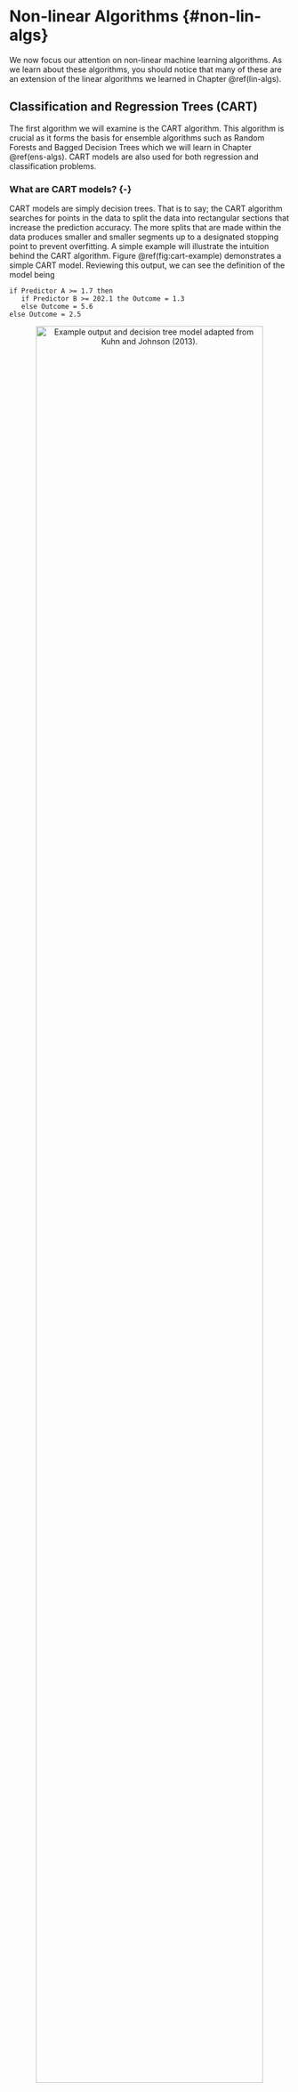 # Non-linear Algorithms {#non-lin-algs}

We now focus our attention on non-linear machine learning algorithms. As we learn about these algorithms, you should notice that many of these are an extension of the linear algorithms we learned in Chapter \@ref(lin-algs).  

## Classification and Regression Trees (CART)

The first algorithm we will examine is the CART algorithm. This algorithm is crucial as it forms the basis for ensemble algorithms such as Random Forests and Bagged Decision Trees which we will learn in Chapter \@ref(ens-algs). CART models are also used for both regression and classification problems. 

### What are CART models? {-}

CART models are simply decision trees. That is to say; the CART algorithm searches for points in the data to split the data into rectangular sections that increase the prediction accuracy. The more splits that are made within the data produces smaller and smaller segments up to a designated stopping point to prevent overfitting. A simple example will illustrate the intuition behind the CART algorithm.  Figure \@ref(fig:cart-example) demonstrates a simple CART model. Reviewing this output, we can see the definition of the model being

```
if Predictor A >= 1.7 then
   if Predictor B >= 202.1 the Outcome = 1.3
   else Outcome = 5.6
else Outcome = 2.5
```

<div class="figure" style="text-align: center">
<img src="img/cart-example.png" alt="Example output and decision tree model adapted from Kuhn and Johnson (2013)." width="90%" />
<p class="caption">(\#fig:cart-example)Example output and decision tree model adapted from Kuhn and Johnson (2013).</p>
</div>

Using the above decision algorithm, we can make future predictions based on the split values of Predictor A and B. 

### How does a CART model learn from data? {-}

#### Regression Trees {-}

For regression trees, CART models search through all the data points for each predictor to determine the optimal split point that partitions the data into two groups and the sum of squared errors (SSE) is the lowest possible value for that split. In the previous example, that value was 1.7 for Predictor A. From that first split; the method is repeated within each new region until the model reaches a designated stopping point, for instance, $n < 20$ data points in any new region. 


\[
SSE\ =\ \sum_{i\in S_1}^{ }\left(y_i-\overline{y_1}\right)^2\ +\ \sum_{i\in S_2}^{ }\left(y_i-\overline{y_2}\right)^2
\]


#### Classification Trees {-}

A frequently used measure for classification trees is the GINI index and is computed by

\[
G\ =\ \sum_{k=1}^Kp_k\times\left(1-p_k\right)
\]

where $p_k$ is the classification probability of the $k$th class. The optimal split point search process is similar to the regression method, except now the algorithm searches for the best split point based on the lowest Gini index indicating the purest node for that split. In this case, purity refers to a node having more of one particular class than another. 

#### Two-class Example {-}
To illustrate how to compute the Gini index, we will walk through a simple two-class example. The first step is to sort the sample based on the predictor values and then find the midpoint of the optimal split point. This split would create a contingency table like the one below. For this table, $n_{11}$ is the proportion of sample observations that are in group 1(samples that are greater than the split value) class 1. The same logic follows for the other three split values. The bold-faced values are the sub-totals of the split groups and the classifications. 


                        Class1                      Class2
--------------  -----------------------  -----------------------  ---------------------------
$>$ split          $n_{11}$               $n_{12}$                 $\mathbf{n_{>split}}$ 
$\leq$ split       $n_{21}$               $n_{22}$                 $\mathbf{n_{\leq split}}$
                 $\mathbf{n_{class1}}$    $\mathbf{n_{class2}}$    $\mathbf{n}$
---------------------------------------------------------------------------------------------

Before the split, the initial Gini index is 

\[G = 2\left(\frac{n_{class1}}{n}\right)\left(\frac{n_{class2}}{n}\right)\]. 

After the split, the Gini index changes to

\[
\begin{align}
G &=\ 2\left[\left(\frac{n_{11}}{n_{>split}}\right)\left(\frac{n_{12}}{n_{>split}}\right)\left(\frac{n_{>split}}{n}\right)\ +\ \left(\frac{n_{21}}{n_{\leq split}}\right)\left(\frac{n_{22}}{n_{\leq split}}\right)\left(\frac{n_{\leq split}}{n}\right)\right]\\
&=\ 2\left[\left(\frac{n_{11}}{n}\right)\left(\frac{n_{12}}{n_{>split}}\right)\ +\ \left(\frac{n_{21}}{n}\right)\left(\frac{n_{22}}{n_{\leq split}}\right)\right]
\end{align}
\]

We can see from the above equation that the Gini index now depends upon the proportion of samples of each class within a region that is weighted by the proportion of sample points in each split group. We compare the new Gini index value to the previous value of the Gini index.  If the new value is smaller than the previous value, the model makes the split the proposed split otherwise. 

Another frequently used method is the Information (Entropy) index and is calculated by

\[
I =\ \sum_{k=1}^{K}-p_klog_2\left(p_k\right)
\]

Similar to the Gini index for K = 2 classes, the information before a split is

\[
I(\text{before split}) = -\left[\frac{n_{class1}}{n}\ \times log_2\left(\frac{n_{class1}}{n}\right)\right]\ - \left[\frac{n_{class2}}{n}\ \times log_2\left(\frac{n_{class2}}{n}\right)\right]
\]

To determine how well a split improved the model, we will compute the information gain statistic. An increase in gain is an advantage, and a decrease in gain is a disadvantage. The calculation of gain is

\[
gain(\text{split}) =\ I(\text{before split})\ -\ I(\text{after split})
\]

To calculate the information index after the split, do the following

\[
\begin{align}
I(>split) &=\ -\left[\frac{n_{11}}{n_{>split}}\ \times\ log_2\left(\frac{n_{11}}{n_{>split}}\right)\right]\ - \left[\frac{n_{12}}{n_{>split}}\ \times\ log_2\left(\frac{n_{12}}{n_{>split}}\right)\right]\\
I(\leq split) &=\ -\left[\frac{n_{21}}{n_{\leq split}}\ \times\ log_2\left(\frac{n_{21}}{n_{\leq split}}\right)\right]\ - \left[\frac{n_{22}}{n_{\leq split}}\ \times\ log_2\left(\frac{n_{22}}{n_{\leq split}}\right)\right]\\ 
I(\text{after split}) &=\ \frac{n_{>split}}{n}\ I(>split)\ +\ \frac{n_{\leq split}}{n}\ I(\leq split)
\end{align}
\]

##### Gini Example {-}
We will now work through an example problem using the Gini index. Figure \@ref(fig:gini-example) shows the results of predicted classes with regions for a two-class model. There are a total of 208 observations: 111 observations for Class 1 and 97 observations for Class 2. Using this information, we can compute the Gini index before any splits.


```r
n_obs <- 208
n_class_one <- 111
n_class_two <- 97
gini_before <- 2 * (n_class_one/n_obs) * (n_class_two/n_obs)
```

Based on the above calculation the pre-split Gini index is 0.498. 

<div class="figure" style="text-align: center">
<img src="img/applied-pred-Ch14Fig01.png" alt="Example classification model results." width="90%" />
<p class="caption">(\#fig:gini-example)Example classification model results.</p>
</div>


The contingency table for Predictor B of the above figure is below. Using this information, we can compute the post-split Gini index 

                  Class1     Class2
--------------  ---------- ----------
$B > 0.197$         91         30
$B \leq 0.197$      20         67
-------------------------------------


```r
n11 <- 91; n12 <- 30; n21 <- 20; n22 <- 67;
n_group_one <- 121; n_group_two <- 87;
group_one_prop <- (n11/n_obs)*(n12/n_group_one)
group_two_prop <- (n21/n_obs)*(n22/n_group_two)
gini_after <- 2 * sum(group_one_prop,group_two_prop)
```

The final Gini index post-split is now 0.365 which indicates an improvement in classification purity. We can also observe that any value $\leq 0.197$ will receive a classification of 2 and a classification of 1 otherwise with regards to this particular split point. 

### Pre-processing requirements? {-}

CART models do not require any special pre-processing of the data, but you can center and scale values based on skewness and other factors.

### Practical Exerecise

#### Libraries{-}
This exercise will use the ``AppliedPredictiveModeling``, ``rpart``, ``caret``, and ``partykit`` packages.


```r
library(AppliedPredictiveModeling)
library(rpart)
library(caret)
library(partykit)
library(mlbench)
library(kernlab)
```

#### Regression Tree {-}

##### Data {-}
For this exercise, we will use the solubility dataset described in @kuhn2013applied. In short, the features of this dataset are:

* 208 binary "fingerprints" that indicate the presence or absence of a particular chemical sub-structure; 
* 16 count descriptors (such as the number of bonds or the number of Bromine atoms);
* 4 continuous descriptors (such as molecular weight or surface area) [@kuhn2014package]. 

The authors centered and scaled the data to account for skewness. The target variable is a vector of log10 solubility values. The goal of this exercise is to predict the solubility value based on the set of features. Below is a view of some of the features and target values


```r
data(solubility)
str(solTrainXtrans[,c(1:10,209:228)])
```

```
## 'data.frame':	951 obs. of  30 variables:
##  $ FP001            : int  0 0 1 0 0 1 0 1 1 1 ...
##  $ FP002            : int  1 1 1 0 0 0 1 0 0 1 ...
##  $ FP003            : int  0 0 1 1 1 1 0 1 1 1 ...
##  $ FP004            : int  0 1 1 0 1 1 1 1 1 1 ...
##  $ FP005            : int  1 1 1 0 1 0 1 0 0 1 ...
##  $ FP006            : int  0 1 0 0 1 0 0 0 1 1 ...
##  $ FP007            : int  0 1 0 1 0 0 0 1 1 1 ...
##  $ FP008            : int  1 1 1 0 0 0 1 0 0 0 ...
##  $ FP009            : int  0 0 0 0 1 1 1 0 1 0 ...
##  $ FP010            : int  0 0 1 0 0 0 0 0 0 0 ...
##  $ MolWeight        : num  5.34 5.9 5.33 4.92 5.44 ...
##  $ NumAtoms         : num  3.37 3.91 3.53 3.3 3.47 ...
##  $ NumNonHAtoms     : num  2.83 3.3 2.77 2.4 2.77 ...
##  $ NumBonds         : num  3.43 3.97 3.53 3.3 3.47 ...
##  $ NumNonHBonds     : num  4.01 4.87 3.71 3.08 3.71 ...
##  $ NumMultBonds     : num  5.26 4.68 3.24 1.38 2.94 ...
##  $ NumRotBonds      : num  0 1.609 1.609 0.693 1.792 ...
##  $ NumDblBonds      : num  0 0 0.567 0.805 0 ...
##  $ NumAromaticBonds : num  2.83 2.56 1.95 0 1.95 ...
##  $ NumHydrogen      : num  3.86 5.32 4.73 4.47 4.47 ...
##  $ NumCarbon        : num  4.18 5.09 4.02 3.51 3.32 ...
##  $ NumNitrogen      : num  0.585 0.642 0 0 0.694 ...
##  $ NumOxygen        : num  0 0.693 1.099 0 0 ...
##  $ NumSulfer        : num  0 0.375 0 0 0 0.375 0 0 0 0 ...
##  $ NumChlorine      : num  0 0 0 0 0.375 ...
##  $ NumHalogen       : num  0 0 0 0 0.375 ...
##  $ NumRings         : num  1.386 1.609 0.693 0.693 0.693 ...
##  $ HydrophilicFactor: num  -1.607 -0.441 -0.385 -2.373 -0.071 ...
##  $ SurfaceArea1     : num  6.81 9.75 8.25 0 9.91 ...
##  $ SurfaceArea2     : num  6.81 12.03 8.25 0 9.91 ...
```

```r
str(solTrainY)
```

```
##  num [1:951] -3.97 -3.98 -3.99 -4 -4.06 -4.08 -4.08 -4.1 -4.1 -4.11 ...
```

##### Create and Analyze Regression Tree {-}

The ``rpart()`` function in `R` is a widely used method for computing trees using the CART method, and we will use this function. Another package ``party`` uses the [conditional inference framework](https://stats.stackexchange.com/questions/12140/conditional-inference-trees-vs-traditional-decision-trees) to form its trees.


```r
set.seed(100)
rpartTune <- train(solTrainXtrans, solTrainY,
                   method = "rpart2",
                   tuneLength = 10,
                   trControl= trainControl(method = "cv")
                   )
rpartTune$results
```

```
##    maxdepth     RMSE  Rsquared       MAE     RMSESD RsquaredSD      MAESD
## 1         1 1.617667 0.3745252 1.2657915 0.11511437 0.05777279 0.08191460
## 2         2 1.433114 0.5067404 1.1326186 0.07599686 0.04909341 0.04940391
## 3         3 1.357672 0.5568291 1.0657348 0.07354389 0.05231774 0.06091190
## 4         4 1.263596 0.6166997 0.9974476 0.10201869 0.05547696 0.07947602
## 5         5 1.192831 0.6581800 0.9429124 0.11324197 0.05669830 0.08594278
## 6         6 1.142654 0.6853056 0.9009065 0.10585813 0.05990671 0.08607556
## 7         7 1.111858 0.7020728 0.8707216 0.10580483 0.06389863 0.08126706
## 8         8 1.094535 0.7110088 0.8545809 0.11400541 0.06474333 0.09512021
## 9         9 1.091880 0.7116190 0.8465921 0.11938842 0.06737339 0.10068304
## 10       10 1.068799 0.7236716 0.8232469 0.12842861 0.07102897 0.10641491
```

```r
#Build the initial model

training_data <- data.frame(cbind(solTrainXtrans,solTrainY))
training_model <- rpart(solTrainY ~., data = training_data,
                    control = rpart.control(maxdepth = 10))

#Examine the tree complexity
plotcp(training_model)
```

<img src="03-Non-Linear-Algorithms_files/figure-html/cart-tree-calc-1.png" width="672" />

```r
training_model$cptable
```

```
##            CP nsplit rel error    xerror       xstd
## 1  0.37300506      0 1.0000000 1.0010223 0.05357024
## 2  0.13770014      1 0.6269949 0.6314019 0.03143820
## 3  0.06971510      2 0.4892948 0.4945930 0.02321245
## 4  0.06180269      3 0.4195797 0.4434574 0.02133679
## 5  0.04729111      4 0.3577770 0.3838988 0.01904376
## 6  0.02650301      5 0.3104859 0.3514391 0.01837681
## 7  0.01789274      6 0.2839829 0.3062709 0.01570413
## 8  0.01553523      7 0.2660901 0.2989517 0.01566820
## 9  0.01178134      8 0.2505549 0.2910022 0.01551438
## 10 0.01150195      9 0.2387736 0.2879867 0.01543448
## 11 0.01000000     10 0.2272716 0.2761810 0.01525549
```

```r
#Add min(xerror+xstd) and find the smallest tree w/xerror < min(xerror+xstd)
which(training_model$cptable[,4] < min(training_model$cptable[,4]+training_model$cptable[,5]))
```

```
##  9 10 11 
##  9 10 11
```

```r
#Prune the tree
training_model <- rpart(solTrainY ~., data = training_data,
                    cp = .014)
model_tree <- as.party
```

Figure \@ref(fig:cart-plot) displays the final results that we can use for interpretation of the model. To create the plot just use the code ``plot(model_tree)``. You could also use the ``prp`` function from the ``rpart.plot`` package. Using that package the ``prp`` plot would be 

``prp(training_model,type=4,extra=106,box.col = c("#deebf7","#fff7bc")[training_model$frame$yval],cex = 0.6)``

<div class="figure" style="text-align: center">
<img src="img/final-cart-plot.png" alt="Final CART model regression results." width="90%" />
<p class="caption">(\#fig:cart-plot)Final CART model regression results.</p>
</div>

#### Classification Tree {-}

For this exercise, we will use the ``PimaIndianDiabetes2`` data from the ``mlbench`` package based on the dataset from the [UCI Machine Learning Repository](https://archive.ics.uci.edu/ml/datasets/pima+indians+diabetes). Click the link for a description of the dataset. In this exercise, we will build a classification tree that will classify a person as "pos" or "neg" for diabetes from a set of input features based on personal characteristics. 

##### Data {-}

I already created a training and test dataset from the original data. There are some missing values, so we will only use the complete cases for this example since the algorithms won't work with missing data. 


```r
pima_train <- read.csv("data/pima-train.csv",header=TRUE)
pima_train <- pima_train[complete.cases(pima_train),]
str(pima_train)
```

```
## 'data.frame':	311 obs. of  9 variables:
##  $ pregnant: int  1 0 2 5 0 1 1 3 11 10 ...
##  $ glucose : int  89 137 197 166 118 103 115 126 143 125 ...
##  $ pressure: int  66 40 70 72 84 30 70 88 94 70 ...
##  $ triceps : int  23 35 45 19 47 38 30 41 33 26 ...
##  $ insulin : int  94 168 543 175 230 83 96 235 146 115 ...
##  $ mass    : num  28.1 43.1 30.5 25.8 45.8 43.3 34.6 39.3 36.6 31.1 ...
##  $ pedigree: num  0.167 2.288 0.158 0.587 0.551 ...
##  $ age     : int  21 33 53 51 31 33 32 27 51 41 ...
##  $ diabetes: Factor w/ 2 levels "neg","pos": 1 2 2 2 2 1 2 1 2 2 ...
```

##### Create and Analyze Classification Tree {-}


```r
#Gini Index
set.seed(33)
train_ctrl <- trainControl(method = "repeatedcv", number = 10, repeats = 3)
gini_tune <- train(as.factor(diabetes) ~., data = pima_train, method = "rpart",
                   trControl=train_ctrl,
                   tuneLength = 10, 
                   parms=list(split='gini'))
gini_tune
```

```
## CART 
## 
## 311 samples
##   8 predictor
##   2 classes: 'neg', 'pos' 
## 
## No pre-processing
## Resampling: Cross-Validated (10 fold, repeated 3 times) 
## Summary of sample sizes: 280, 280, 280, 280, 280, 280, ... 
## Resampling results across tuning parameters:
## 
##   cp          Accuracy   Kappa    
##   0.00000000  0.7790703  0.4994923
##   0.03219107  0.7740995  0.4937550
##   0.06438214  0.7699731  0.4670725
##   0.09657321  0.7580735  0.4369132
##   0.12876428  0.7591151  0.4401497
##   0.16095535  0.7410013  0.4188441
##   0.19314642  0.7420430  0.4219648
##   0.22533749  0.7420430  0.4219648
##   0.25752856  0.7420430  0.4219648
##   0.28971963  0.7150448  0.3111903
## 
## Accuracy was used to select the optimal model using the largest value.
## The final value used for the model was cp = 0.
```

```r
pima_gini_model <- rpart(as.factor(diabetes) ~., data = pima_train,
                    cp = .004)
pima_gini_tree <- as.party(pima_gini_model)

#Information Index
set.seed(33)
info_tune <- train(as.factor(diabetes) ~., data = pima_train, method = "rpart",
                   trControl=train_ctrl,
                   tuneLength = 10, 
                   parms=list(split='information'))
info_tune
```

```
## CART 
## 
## 311 samples
##   8 predictor
##   2 classes: 'neg', 'pos' 
## 
## No pre-processing
## Resampling: Cross-Validated (10 fold, repeated 3 times) 
## Summary of sample sizes: 280, 280, 280, 280, 280, 280, ... 
## Resampling results across tuning parameters:
## 
##   cp          Accuracy   Kappa    
##   0.00000000  0.7768907  0.5019724
##   0.03219107  0.7720542  0.4896788
##   0.06438214  0.7731340  0.4906999
##   0.09657321  0.7430847  0.4352926
##   0.12876428  0.7441263  0.4385291
##   0.16095535  0.7366644  0.4268724
##   0.19314642  0.7377061  0.4299930
##   0.22533749  0.7377061  0.4299930
##   0.25752856  0.7377061  0.4299930
##   0.28971963  0.6912097  0.2398796
## 
## Accuracy was used to select the optimal model using the largest value.
## The final value used for the model was cp = 0.
```

```r
pima_info_model <- rpart(as.factor(diabetes)~., data = pima_train,
                         cp = .004)
pima_info_tree <- as.party(pima_info_model)
```

 

<div class="figure" style="text-align: center">
<img src="img/cart-gini-example.png" alt="Gini Index CART model classification results." width="90%" />
<p class="caption">(\#fig:cart-gini-plot)Gini Index CART model classification results.</p>
</div>

<div class="figure" style="text-align: center">
<img src="img/cart-info-example.png" alt="Information Index CART model classification results." width="90%" />
<p class="caption">(\#fig:cart-info-plot)Information Index CART model classification results.</p>
</div>

## Naive Bayes

Recall Baye's Theorem from Chapter \@ref(lin-algs)

\[
\Pr\left(Y\ =\ k\ |X\right)\ =\ \frac{P\left(X|Y\ =\ k\right)P\left(Y\right)}{P\left(X\right)}
\]

where we want to answer the question "what is the probability of a particular target classification given the observed features?"

Upon calculating the posterior probability for each classification, you can then select the classification with the highest probability. In the literature, this calculation is the maximum a posteriori (MAP), and we find it by

\[
\begin{align}
MAP(Y) &=\ max\left(P(Y \vert X\right)\\
&=\ max\left(\frac{P\left(X|Y\ =\ k\right)P\left(Y\right)}{P\left(X\right)}\right)\\
&=\ max\left(P\left(X|Y\ =\ k\right)P\left(Y\right)\right)
\end{align}
\]

We can ignore the denominator of the original equation because the $P(X)$ is a constant for terms. Also, the reason why this method is called Naive Bayes is that the features are assumed to be independent. To put it another way, instead of computing $P(x_1,x_2,\dots,x_p\ \vert Y)$, the independence assumption simplifies this calculation to
 
\[
P\left(X\vert Y\ =\ k\right) = \prod_{j=1}^{P}P\left(X \vert Y\ = k\right)
\]

Another aspect of the Naive Bayes method is the distribution of the features. A Gaussian distribution will be used for continuous features, and kern density estimates for discrete features. 

### Practical Exerecise

We will use the Pima data for this exercise.

#### Naive Bayes Model {-}
We will use the ``naiveBayes`` function from the ``klaR`` package along with the ``caret`` package. 


```r
set.seed(33)
library(klaR)
nb_tune <- train(as.factor(diabetes) ~ ., 
         data=pima_train,
         method = "nb",
         trControl = trainControl(method="none"),
         tuneGrid = data.frame(fL=0, usekernel=FALSE, adjust=1))
nb_preds <- predict(nb_tune,pima_train,type = "raw")
confusionMatrix(nb_preds,as.factor(pima_train$diabetes))
```

```
## Confusion Matrix and Statistics
## 
##           Reference
## Prediction neg pos
##        neg 169  35
##        pos  35  72
##                                           
##                Accuracy : 0.7749          
##                  95% CI : (0.7244, 0.8201)
##     No Information Rate : 0.6559          
##     P-Value [Acc > NIR] : 3.352e-06       
##                                           
##                   Kappa : 0.5013          
##  Mcnemar's Test P-Value : 1               
##                                           
##             Sensitivity : 0.8284          
##             Specificity : 0.6729          
##          Pos Pred Value : 0.8284          
##          Neg Pred Value : 0.6729          
##              Prevalence : 0.6559          
##          Detection Rate : 0.5434          
##    Detection Prevalence : 0.6559          
##       Balanced Accuracy : 0.7507          
##                                           
##        'Positive' Class : neg             
## 
```

## k-Nearest Neigbors

The basic idea of the $k$-nearest neighbors (KNN) algorithm is to create a distance matrix of the all the feature variables and choose the $k$ most adjacent data points closest to an evaluated point. Since KNN uses the entire dataset, no learning is necessary from the algorithm. The primary choice of the modeler is what decision metric to use. The primary parameter used is a variation of the Minkowski distance metric. You can compute this metric by

\[
\left(\sum_{i=1}^{P}\vert x_{ai} - x_{bi} \vert^q\right)^\frac{1}{q}
\]

where $\mathbf{x_a}$ and $\mathbf{x_b}$ are two sample points in the dataset. When $q\ =\ 1$ this distance metric is the Manhattan (city-block) distance, and when $q\ =\ 2$ this distance is the Euclidean distance. You will use Euclidean distance for continuous predictors and Manhattan distance for categorical or binary predictors. 

### Curse of Dimensionality {-}

Just like other machine learning methods the KNN method has its disadvantages. One disadvantage deals with high dimensional data. In essence, distances in higher dimensions are larger which ultimately mean that similar points are not necessarily local to each other. Figure \@ref(fig:knn-curse) demonstrates this problem. The figure on the left shows a unit hypercube with a sub-cube that captures a fraction of the data of the original hypercube. The sub-figure on the right shows how much of the range of each coordinate you need to capture within the sub-cube. For instance, if you want to capture 10% of the data, you will need to capture 80% of the range of coordinates for a 10-dimension dataset. This percentage increases exponentially with additional dimensions. 

<div class="figure" style="text-align: center">
<img src="img/knn-curse.png" alt="Illustration of dimensionality curse adapted from Hastie, Tibshirani, and Friedman (2009." width="90%" />
<p class="caption">(\#fig:knn-curse)Illustration of dimensionality curse adapted from Hastie, Tibshirani, and Friedman (2009.</p>
</div>

### Practical Exerecise

#### Regression {-}

##### Data {-}
We will use the solubility data for this exercise.


```r
knn_data <- solTrainXtrans[,-nearZeroVar(solTrainXtrans)]
```

##### Create the model {-}

```r
set.seed(100)
knn_reg_model <- train(knn_data,
                       solTrainY,
                       method = "knn",
                       #Center and scaling will occur for new predictors
                       preProc = c("center", "scale"),
                       tuneGrid = data.frame(.k = 1:20),
                       trControl = trainControl(method = "cv")
                       )
knn_reg_model$finalModel
```

```
## 4-nearest neighbor regression model
```

The final model selected was a model based on a value of $k\ =\ 4$. Figure \@ref(fig:knn-reg-plot) shows graphically why this model was the best of the 20 analyzed. 

<div class="figure" style="text-align: center">
<img src="img/knn-reg-plot.png" alt="Plots of RMSE and RSquared for values of k." width="90%" />
<p class="caption">(\#fig:knn-reg-plot)Plots of RMSE and RSquared for values of k.</p>
</div>

#### Classification {-}
We will again use the Pima data.


```r
set.seed(202)
pima_knn <- train(as.factor(diabetes)~.,
                  data = pima_train,
                  method = "knn",
                  metric = "ROC",
                  preProc = c("center", "scale"),
                  tuneGrid = data.frame(.k=1:50),
                  trControl = trainControl(method = "cv",
                                           classProbs = TRUE,
                                           summaryFunction = twoClassSummary))
pima_knn
```

```
## k-Nearest Neighbors 
## 
## 311 samples
##   8 predictor
##   2 classes: 'neg', 'pos' 
## 
## Pre-processing: centered (8), scaled (8) 
## Resampling: Cross-Validated (10 fold) 
## Summary of sample sizes: 280, 281, 280, 279, 280, 281, ... 
## Resampling results across tuning parameters:
## 
##   k   ROC        Sens       Spec     
##    1  0.6758874  0.7990476  0.5527273
##    2  0.7472781  0.7840476  0.5318182
##    3  0.7854405  0.8530952  0.5327273
##    4  0.7962013  0.8435714  0.5709091
##    5  0.7963950  0.8585714  0.5700000
##    6  0.7987013  0.8733333  0.5800000
##    7  0.8115682  0.8785714  0.5681818
##    8  0.8184437  0.8978571  0.5218182
##    9  0.8219935  0.8926190  0.5045455
##   10  0.8193268  0.8926190  0.5127273
##   11  0.8269091  0.8780952  0.5318182
##   12  0.8344470  0.8876190  0.4945455
##   13  0.8369232  0.8973810  0.4936364
##   14  0.8384621  0.8971429  0.4745455
##   15  0.8404080  0.8976190  0.4936364
##   16  0.8378268  0.8973810  0.5036364
##   17  0.8421396  0.9121429  0.4663636
##   18  0.8384405  0.9119048  0.4745455
##   19  0.8382392  0.9019048  0.4745455
##   20  0.8325335  0.9019048  0.4936364
##   21  0.8388268  0.9119048  0.5018182
##   22  0.8414740  0.9119048  0.4845455
##   23  0.8419794  0.9166667  0.4836364
##   24  0.8454058  0.9169048  0.4836364
##   25  0.8452814  0.9169048  0.4636364
##   26  0.8434935  0.9169048  0.4563636
##   27  0.8491331  0.9216667  0.4554545
##   28  0.8474957  0.9314286  0.4645455
##   29  0.8446385  0.9216667  0.4363636
##   30  0.8437154  0.9266667  0.4363636
##   31  0.8392987  0.9266667  0.4263636
##   32  0.8399816  0.9216667  0.4272727
##   33  0.8390368  0.9266667  0.4272727
##   34  0.8381483  0.9266667  0.4190909
##   35  0.8404892  0.9316667  0.4281818
##   36  0.8392532  0.9316667  0.4381818
##   37  0.8412446  0.9269048  0.4281818
##   38  0.8404448  0.9319048  0.4281818
##   39  0.8436937  0.9466667  0.4281818
##   40  0.8449589  0.9416667  0.4281818
##   41  0.8423431  0.9366667  0.4381818
##   42  0.8405693  0.9366667  0.4372727
##   43  0.8415855  0.9464286  0.4372727
##   44  0.8449123  0.9561905  0.4463636
##   45  0.8451190  0.9511905  0.4281818
##   46  0.8455054  0.9416667  0.4372727
##   47  0.8452846  0.9464286  0.4281818
##   48  0.8459361  0.9464286  0.4372727
##   49  0.8466537  0.9414286  0.4181818
##   50  0.8445725  0.9514286  0.4090909
## 
## ROC was used to select the optimal model using the largest value.
## The final value used for the model was k = 27.
```

```r
pima_knn$finalModel
```

```
## 27-nearest neighbor model
## Training set outcome distribution:
## 
## neg pos 
## 204 107
```


The final model was computed from a total of $k\ =\ 27$ neighbors and a comparison of the ROC metric for each neighbor is shown in Figure \@ref(fig:knn-class-plot).

<div class="figure" style="text-align: center">
<img src="img/knn-class-plot.png" alt="Receiver-Operator Characteristic (ROC) curve results." width="90%" />
<p class="caption">(\#fig:knn-class-plot)Receiver-Operator Characteristic (ROC) curve results.</p>
</div>

#### Exercise {-}
Create a new KNN model using only three predictor variables for the Pima data and compare those results to the current KNN model. Use the plot from the regression tree as a guide to determine which variables to choose. 

## Support Vector Machines

Support vector machines (SVM) started as a method for classification but has extensions for regression as well. The goal of using SVM is to compute a regression line or decision boundary. 

### Regression {-}

For regression, the SVM seeks to minimize the cost function.

\[
Cost\sum_{i=1}^nL_\epsilon \left(y_i - \hat{y_i}\right)\ +\ \sum_{j=1}^{P}\beta_{j}^2 
\]

where $Cost$ is the residual cost penalty and $L_\epsilon (\cdot)$ is the margin threshold.

Furthermore, we transform the prediction equation for $\hat{y}$ to

\[
\begin{align}
\hat{y} &=\ \beta_0\ +\ \beta_1u_1\ +\ \dots\ +\ \beta_pu_p\\
&=\ \beta_0\ +\ \sum_{j=1}^{P}\beta_ju_j\\
&=\ \beta_0\ +\ \sum_{j=1}^{P}\sum_{i=1}^{n}\alpha_ix_{ij}u_j\\
&=\ \beta_0\ +\ \sum_{i=1}^{n}\alpha_i\left(\sum_{j=1}^{P}x_{ij}u_j\right)
\end{align}
\]

where $\alpha_i$ is an unknown parameter estimated by the SVM algorithm. We can generalize the above equation for $\hat{y}$ even further to matrix form with

\[
f(u) = \beta_0\ +\ \sum_{i=1}^{n}\alpha_iK\left(x_i,\mathbf{u}\right)
\]

where $K\left(\cdot\right)$ is a kernel function. For SVM, there are a few models to choose for the kernel function to encompass linear and nonlinear functions of the predictors. The most common kernel functions are

\[
\begin{align}
\text{linear} &=\ x_i^{T}\mathbf{u}\\
\text{polynomial} &=\ \left(\phi(x^T\mathbf{u})\ +\ 1\right)^{degree}\\
\text{radial basis function} &=\ e^{\left(-\sigma\vert\vert x\ -\ \mathbf{u} \vert\vert^2\right)}\\
\text{hyperbolic tangent} &=\ tanh\left(\phi(x^T\mathbf{u})\ +\ 1\right)
\end{align}
\]


To demonstrate why you would use SVM for some regression situations, examine Figure \@ref(fig:svm-regress) below. The top of the figure shows a comparison of a simple linear regression model using least squares and SVM. The item to notice in this plot is the outlier at the top left of the plot. You will see that the least squares model is more sensitive to this value, while SVM is not. The middle plot shows the relationship of the residuals to the predictive values. What is important to note with this plot is that the grey points are values that contributed to the regression line estimation, which the values shown by the red crosses did not contribute. This lack of contribution is because these non-contributing values are within the $\pm\ \epsilon\ =\ 0.01$ threshold set by the modeler. We explain why this happens in a little bit. The bottom plot shows a nonlinear application of SVM to a sine wave model. Again, there are outlier values in the bottom left of the plot, and the least squares method is more sensitive to these values than SVM. The reason for this is because least squares and other regression models like logistic regression are more global in their behavior, while SVM uses more local contributions from the data for its estimations. 

<div class="figure" style="text-align: center">
<img src="img/applied-pred-Ch7Fig07.png" alt="Example SVM regressions compared to least squares adapted from Kuhn and Johnson (2013)" width="90%" />
<p class="caption">(\#fig:svm-regress)Example SVM regressions compared to least squares adapted from Kuhn and Johnson (2013)</p>
</div>


As we stated previously, the samples that contribute to the calculation of the regression curve, also called support vectors, are the samples outside of the $\epsilon$ threshold. At first, this finding may seem counterintuitive, so examining Figure \@ref(fig:svm-res-models) could help with building an intuition for this. Specifically looking at the bottom right model, we can see that the residuals that are within the $\epsilon$ threshold are in fact zero and all other residuals contribute linearly to the regression equation.  

<div class="figure" style="text-align: center">
<img src="img/applied-pred-Ch7Fig06.png" alt="Plots of various contributions to the regression line of model residuals adapted from Kuhn and Johnson (2013)" width="90%" />
<p class="caption">(\#fig:svm-res-models)Plots of various contributions to the regression line of model residuals adapted from Kuhn and Johnson (2013)</p>
</div>

### Classification {-}

For the classification version of SVM, we want to compute an optimal decision boundary between classes that are separable and even classes that are not separable. Figure \@ref(fig:svm-example) shows how SVM attempts to solve this problem. On the left, you will notice two separable classes with infinite classification boundaries. On the right, is how SVM solves this problem. Explicitly, a boundary called the maximum margin classifier is computed. What's unique about this boundary is that the boundary itself(solid black line) has margins that are set to the closets points for each class. The result of this is that now, unlike the regression model, samples that are closest to the boundary contribute to the classification model and those that are furthest away from the boundary do not contribute at all. The equations for the classification version of SVM are similar to the regression equations. 

The general decision boundary equation is 

\[
D(u) = \beta_0\ +\ \sum_{i=1}^{n}y_i\alpha_iK(x_i,\mathbf{u})
\]

The critical thing to notice is how the classification equation now includes the actual class of $y_i$ which is usually a value of -1 or 1. 

The kernel functions are

\[
\begin{align}
\text{linear} &=\ x_i^{T}\mathbf{u}\\
\text{polynomial} &=\ \left(scale(x^T\mathbf{u})\ +\ 1\right)^{degree}\\
\text{radial basis function} &=\ e^{\left(-\sigma\vert\vert x\ -\ \mathbf{u} \vert\vert^2\right)}\\
\text{hyperbolic tangent} &=\ tanh\left(scale(x^T\mathbf{u})\ +\ 1\right)
\end{align}
\]


<div class="figure" style="text-align: center">
<img src="img/applied-pred-Ch13Fig09.png" alt="Datasets with separable classes adapted from Kuhn and Johnson (2013)" width="90%" />
<p class="caption">(\#fig:svm-example)Datasets with separable classes adapted from Kuhn and Johnson (2013)</p>
</div>

### Optimizaton Forumulation {-}

Ultimately, both the regression and classification equations are reformulated into a quadratic programming problem. While it is beyond the scope of this lesson to detail this formulation, the reader should review @friedman2001elements, specifically the section discussing SVMs. What's key to understanding this formulation is that the tuning of the SVM depends primarily on the cost parameter when estimating the other parameters.  

### Practical Exerecise

#### Regression {-}

##### Data {-}
We will use the solubility data for this portion.

##### Model {-}


```r
set.seed(33)
solubility_svm <- train(solTrainXtrans, solTrainY,
                        method = "svmRadial",
                        preProc = c("center", "scale"),
                        tuneLength = 14,
                        trControl = trainControl(method = "cv"))
solubility_svm
```

```
## Support Vector Machines with Radial Basis Function Kernel 
## 
## 951 samples
## 228 predictors
## 
## Pre-processing: centered (228), scaled (228) 
## Resampling: Cross-Validated (10 fold) 
## Summary of sample sizes: 855, 856, 855, 855, 858, 857, ... 
## Resampling results across tuning parameters:
## 
##   C        RMSE       Rsquared   MAE      
##      0.25  0.8014848  0.8681906  0.6039660
##      0.50  0.7102286  0.8890663  0.5327464
##      1.00  0.6613592  0.9000814  0.4934836
##      2.00  0.6314286  0.9066489  0.4684522
##      4.00  0.6186151  0.9091987  0.4541152
##      8.00  0.6064508  0.9127569  0.4457087
##     16.00  0.6018292  0.9140239  0.4427055
##     32.00  0.6018878  0.9138726  0.4429424
##     64.00  0.6007705  0.9141895  0.4423807
##    128.00  0.5998743  0.9145279  0.4443426
##    256.00  0.6025174  0.9136982  0.4463239
##    512.00  0.6039626  0.9132093  0.4469188
##   1024.00  0.6042640  0.9131080  0.4474508
##   2048.00  0.6062670  0.9125208  0.4497784
## 
## Tuning parameter 'sigma' was held constant at a value of 0.002740343
## RMSE was used to select the optimal model using the smallest value.
## The final values used for the model were sigma = 0.002740343 and C = 128.
```

```r
solubility_svm$finalModel
```

```
## Support Vector Machine object of class "ksvm" 
## 
## SV type: eps-svr  (regression) 
##  parameter : epsilon = 0.1  cost C = 128 
## 
## Gaussian Radial Basis kernel function. 
##  Hyperparameter : sigma =  0.0027403433192481 
## 
## Number of Support Vectors : 638 
## 
## Objective Function Value : -726.094 
## Training error : 0.009299
```

#### Classification {-}

##### Data {-}

We will us the Pima dataset

##### Model {-}


```r
set.seed(202)
sigmaRange <- sigest(as.factor(diabetes) ~.,data=pima_train)
svmGrid <- expand.grid(.sigma = sigmaRange[1],
                       .C = 2^(seq(-4,4))) 
set.seed(386)
pima_svm <- train(as.factor(diabetes)~.,
                  data = pima_train,
                  method = "svmRadial",
                  metric = "ROC",
                  preProc = c("center","scale"),
                  tuneGrid = svmGrid,
                  fit = FALSE,
                  trControl = trainControl(method = "cv",
                                           classProbs = TRUE,
                                           summaryFunction = twoClassSummary))
pima_svm
```

```
## Support Vector Machines with Radial Basis Function Kernel 
## 
## 311 samples
##   8 predictor
##   2 classes: 'neg', 'pos' 
## 
## Pre-processing: centered (8), scaled (8) 
## Resampling: Cross-Validated (10 fold) 
## Summary of sample sizes: 280, 279, 279, 279, 280, 280, ... 
## Resampling results across tuning parameters:
## 
##   C        ROC        Sens       Spec     
##    0.0625  0.8434134  0.7795238  0.6945455
##    0.1250  0.8434134  0.7842857  0.6945455
##    0.2500  0.8503506  0.8426190  0.6090909
##    0.5000  0.8476623  0.8573810  0.5909091
##    1.0000  0.8478203  0.8678571  0.5727273
##    2.0000  0.8427922  0.8528571  0.5736364
##    4.0000  0.8400390  0.8626190  0.5154545
##    8.0000  0.8388355  0.8828571  0.4872727
##   16.0000  0.8367100  0.9066667  0.4972727
## 
## Tuning parameter 'sigma' was held constant at a value of 0.03176525
## ROC was used to select the optimal model using the largest value.
## The final values used for the model were sigma = 0.03176525 and C = 0.25.
```

```r
pima_svm$finalModel
```

```
## Support Vector Machine object of class "ksvm" 
## 
## SV type: C-svc  (classification) 
##  parameter : cost C = 0.25 
## 
## Gaussian Radial Basis kernel function. 
##  Hyperparameter : sigma =  0.0317652466552473 
## 
## Number of Support Vectors : 197 
## 
## Objective Function Value : -43.388 
## Probability model included.
```


